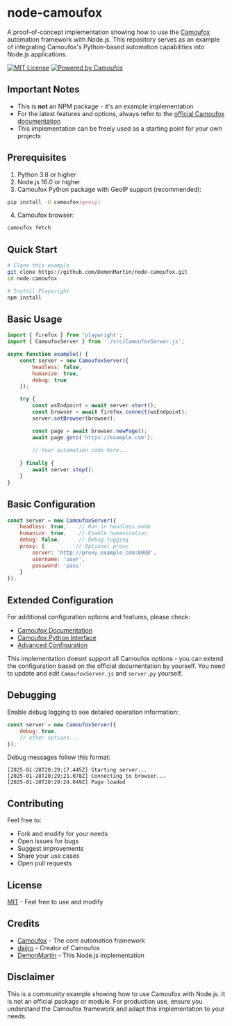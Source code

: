 # node-camoufox

A proof-of-concept implementation showing how to use the [Camoufox](https://camoufox.com/) automation framework with Node.js. This repository serves as an example of integrating Camoufox's Python-based automation capabilities into Node.js applications.

[![MIT License](https://img.shields.io/badge/License-MIT-green.svg)](https://choosealicense.com/licenses/mit/)
[![Powered by Camoufox](https://img.shields.io/badge/Powered%20by-Camoufox-orange)](https://camoufox.com/)

## Important Notes

- This is **not** an NPM package - it's an example implementation
- For the latest features and options, always refer to the [official Camoufox documentation](https://camoufox.com/)
- This implementation can be freely used as a starting point for your own projects

## Prerequisites

1. Python 3.8 or higher
2. Node.js 16.0 or higher
3. Camoufox Python package with GeoIP support (recommended):

```bash
pip install -U camoufox[geoip]
```

4. Camoufox browser:

```bash
camoufox fetch
```

## Quick Start

```bash
# Clone this example
git clone https://github.com/DemonMartin/node-camoufox.git
cd node-camoufox

# Install Playwright
npm install
```

## Basic Usage

```javascript
import { firefox } from 'playwright';
import { CamoufoxServer } from './src/CamoufoxServer.js';

async function example() {
    const server = new CamoufoxServer({
        headless: false,
        humanize: true,
        debug: true
    });

    try {
        const wsEndpoint = await server.start();
        const browser = await firefox.connect(wsEndpoint);
        server.setBrowser(browser);

        const page = await browser.newPage();
        await page.goto('https://example.com');
        
        // Your automation code here...
        
    } finally {
        await server.stop();
    }
}
```

## Basic Configuration

```javascript
const server = new CamoufoxServer({
    headless: true,    // Run in headless mode
    humanize: true,    // Enable humanization
    debug: false,      // Debug logging
    proxy: {          // Optional proxy
        server: 'http://proxy.example.com:8080',
        username: 'user',
        password: 'pass'
    }
});
```

## Extended Configuration

For additional configuration options and features, please check:

- [Camoufox Documentation](https://camoufox.com/)
- [Camoufox Python Interface](https://camoufox.com/usage/)
- [Advanced Configuration](https://camoufox.com/config/)

This implementation doesnt support all Camoufox options - you can extend the configuration based on the official documentation by yourself.
You need to update and edit `CamoufoxServer.js` and `server.py` yourself.

## Debugging

Enable debug logging to see detailed operation information:

```javascript
const server = new CamoufoxServer({
    debug: true,
    // other options...
});
```

Debug messages follow this format:

```text
[2025-01-28T20:29:17.445Z] Starting server...
[2025-01-28T20:29:21.078Z] Connecting to browser...
[2025-01-28T20:29:24.049Z] Page loaded
```

## Contributing

Feel free to:

- Fork and modify for your needs
- Open issues for bugs
- Suggest improvements
- Share your use cases
- Open pull requests

## License

[MIT](https://choosealicense.com/licenses/mit/) - Feel free to use and modify

## Credits

- [Camoufox](https://camoufox.com/) - The core automation framework
- [daijro](https://github.com/daijro) - Creator of Camoufox
- [DemonMartin](https://github.com/DemonMartin) - This Node.js implementation

## Disclaimer

This is a community example showing how to use Camoufox with Node.js. It is not an official package or module. For production use, ensure you understand the Camoufox framework and adapt this implementation to your needs.
